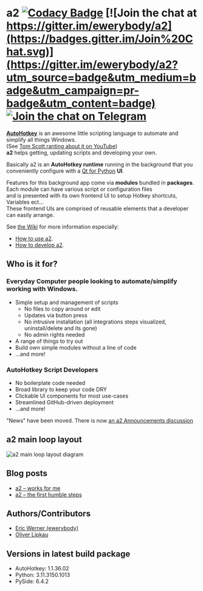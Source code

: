 # a2 [![Codacy Badge](https://api.codacy.com/project/badge/Grade/0bc56698a44144e68ff191105f97215d)](https://app.codacy.com/app/ewerybody/a2?utm_source=github.com&utm_medium=referral&utm_content=ewerybody/a2&utm_campaign=badger) [![Join the chat at https://gitter.im/ewerybody/a2](https://badges.gitter.im/Join%20Chat.svg)](https://gitter.im/ewerybody/a2?utm_source=badge&utm_medium=badge&utm_campaign=pr-badge&utm_content=badge) [![Join the chat on Telegram](ui/res/telegram_join.svg)](https://t.me/a2script_de)

[**AutoHotkey**](https://github.com/AutoHotkey/AutoHotkey) is an awesome little scripting language to automate and simplify all things Windows.\
(See [Tom Scott ranting about it on YouTube](https://youtu.be/lIFE7h3m40U))\
**a2** helps getting, updating scripts and developing your own.

Basically a2 is an **AutoHotkey runtime** running in the background that you conveniently configure with a [Qt for Python](https://wiki.qt.io/Qt_for_Python) **UI**.

Features for this background app come via **modules** bundled in **packages**.\
Each module can have various script or configuration files\
and is presented with its own frontend UI to setup Hotkey shortcuts, Variables ect...\
These frontend UIs are comprised of reusable elements that a developer can easily arrange.

See [the Wiki](https://github.com/ewerybody/a2/wiki) for more information especially:
* [How to use a2](../../wiki/How-to-use-a2).
* [How to develop a2](../../wiki/How-to-develop-a2).



## Who is it for?

### Everyday Computer people looking to automate/simplify working with Windows.
* Simple setup and management of scripts
  * No files to copy around or edit
  * Updates via button press
  * No intrusive installation (all integrations steps visualized, uninstall/delete and its gone)
  * No admin rights needed
* A range of things to try out
* Build own simple modules without a line of code
* ...and more!

### AutoHotkey Script Developers
* No boilerplate code needed
* Broad library to keep your code DRY
* Clickable UI components for most use-cases
* Streamlined GitHub-driven deployment
* ...and more!

"News" have been moved. There is now [an a2 Announcements discussion](https://github.com/ewerybody/a2/discussions/281)

## a2 main loop layout
![a2 main loop layout diagram](https://i.imgur.com/zyv1mUb.gif)

## Blog posts
* [a2 – works for me](https://goodsoul.de/blog/a2works4me/)
* [a2 – the first humble steps](https://goodsoul.de/?p=780)

## <a name="dev-team"></a>Authors/Contributors
* [Eric Werner (ewerybody)](https://github.com/ewerybody)
* [Oliver Lipkau](https://github.com/lipkau)

## Versions in latest build package
* AutoHotkey: 1.1.36.02
* Python: 3.11.3150.1013
* PySide: 6.4.2
